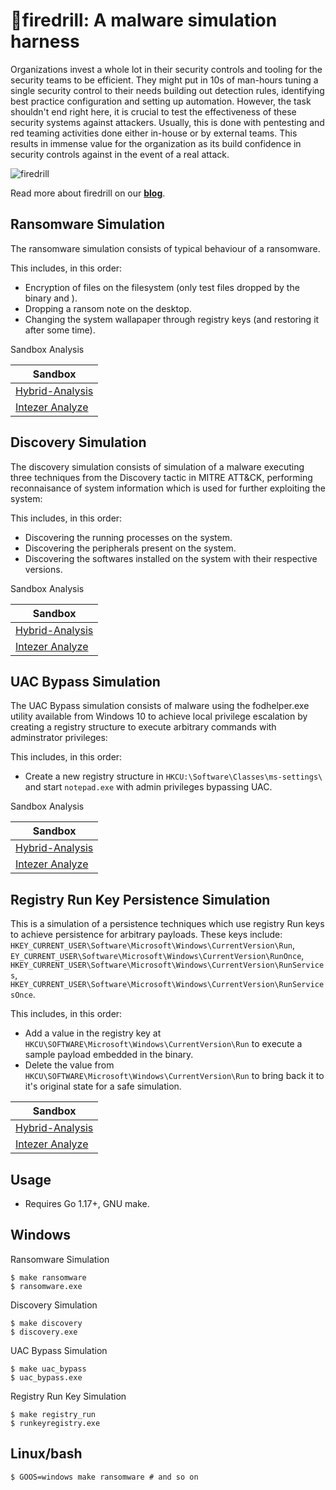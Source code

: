 # 🧯firedrill: A malware simulation harness

Organizations invest a whole lot in their security controls and tooling for the security teams to be efficient. They might put in 10s of man-hours tuning a single security control to their needs building out detection rules, identifying best practice configuration and setting up automation. However, the task shouldn't end right here, it is crucial to test the effectiveness of these security systems against attackers. Usually, this is done with pentesting and red teaming activities done either in-house or by external teams. This results in immense value for the organization as its build confidence in security controls against in the event of a real attack.

![firedrill](https://i.imgur.com/flySzca.png)

Read more about firedrill on our [**blog**](https://www.fourcore.vision/blogs/firedrill-open-source-attack-simulation).

## Ransomware Simulation

The ransomware simulation consists of typical behaviour of a ransomware.

This includes, in this order:
- Encryption of files on the filesystem (only test files dropped by the binary and ).
- Dropping a ransom note on the desktop.
- Changing the system wallapaper through registry keys (and restoring it after some time).

Sandbox Analysis

| Sandbox |
| ------- |
| [Hybrid-Analysis](https://www.hybrid-analysis.com/sample/21b95de03a83883b67fe14d9d517782f73276649378fbb4fca632c89410c2ba9/61dff7ee07ae9c2e3f3842e4) |
| [Intezer Analyze](https://analyze.intezer.com/analyses/50b1305b-16f1-4f12-8df7-97cdaf468cec) |

## Discovery Simulation

The discovery simulation consists of simulation of a malware executing three techniques from the Discovery tactic in MITRE ATT&CK, performing reconnaisance of system information which is used for further exploiting the system:

This includes, in this order:
- Discovering the running processes on the system.
- Discovering the peripherals present on the system.
- Discovering the softwares installed on the system with their respective versions.

Sandbox Analysis 

| Sandbox |
| ------- |
| [Hybrid-Analysis](https://www.hybrid-analysis.com/sample/c8fcd8419bf11385bdddc9cfd8017226493365ff97d2232f9283fbe6309830bc/61dff860d9a3de1d1f04a1fb) |
| [Intezer Analyze](https://analyze.intezer.com/analyses/0e7f5d02-1f69-43a5-b6b3-65c3cffcd21d) |

## UAC Bypass Simulation

The UAC Bypass simulation consists of malware using the fodhelper.exe utility available from Windows 10 to achieve local privilege escalation by creating a registry structure to execute arbitrary commands with adminstrator privileges:

This includes, in this order:
- Create a new registry structure in `HKCU:\Software\Classes\ms-settings\` and start `notepad.exe` with admin privileges bypassing UAC.

Sandbox Analysis

| Sandbox |
| ------- |
| [Hybrid-Analysis](https://www.hybrid-analysis.com/sample/98ee778d81174276c74ef2039163b48479b9b1d798770ea434d8d54cb35390b0) |
| [Intezer Analyze](https://analyze.intezer.com/analyses/5a60925a-7195-4b4c-8f23-5db9dfbbea5a) |


## Registry Run Key Persistence Simulation

This is a simulation of a persistence techniques which use registry Run keys to achieve persistence for arbitrary payloads. These keys include: `HKEY_CURRENT_USER\Software\Microsoft\Windows\CurrentVersion\Run`, `EY_CURRENT_USER\Software\Microsoft\Windows\CurrentVersion\RunOnce`, `HKEY_CURRENT_USER\Software\Microsoft\Windows\CurrentVersion\RunServices`, `HKEY_CURRENT_USER\Software\Microsoft\Windows\CurrentVersion\RunServicesOnce`.

This includes, in this order:
- Add a value in the registry key at `HKCU\SOFTWARE\Microsoft\Windows\CurrentVersion\Run` to execute a sample payload embedded in the binary.
- Delete the value from `HKCU\SOFTWARE\Microsoft\Windows\CurrentVersion\Run` to bring back it to it's original state for a safe simulation.

| Sandbox |
| ------- |
| [Hybrid-Analysis](https://www.hybrid-analysis.com/sample/353aa45090090f298af8b1d7135b33ea03c7b5b431c31367e9468366aff227b2) |
| [Intezer Analyze](https://analyze.intezer.com/analyses/9623c141-4927-43a3-acb9-38c65b6c9a5e) |

## Usage

- Requires Go 1.17+, GNU make.

## Windows

Ransomware Simulation
```
$ make ransomware
$ ransomware.exe
```

Discovery Simulation
```
$ make discovery
$ discovery.exe
```

UAC Bypass Simulation
```
$ make uac_bypass
$ uac_bypass.exe
```

Registry Run Key Simulation
```
$ make registry_run
$ runkeyregistry.exe
```

## Linux/bash
```
$ GOOS=windows make ransomware # and so on
```
